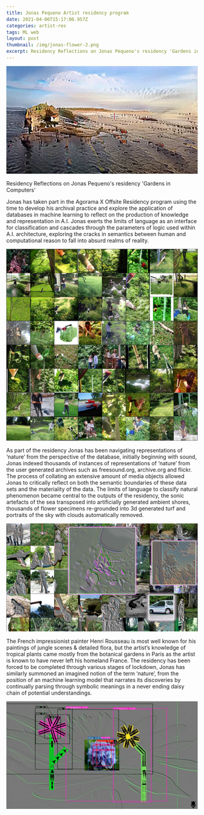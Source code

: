 ```yaml
---
title: Jonas Pequeno Artist residency program
date: 2021-04-06T15:17:06.957Z
categories: artist-res
tags: ML web
layout: post
thumbnail: /img/jonas-flower-2.png
excerpt: Residency Reflections on Jonas Pequeno's residency 'Gardens in Computers'
---
```


![alt-text](/img/jonas-final1.jpg)

Residency Reflections on Jonas Pequeno's residency 'Gardens in Computers'

Jonas has taken part in the Agorama X Offsite Residency program using the time to develop his archival practice and explore the application of databases in machine learning to reflect on the production of knowledge and representation in A.I. Jonas exerts the limits of language as an interface for classification and cascades through the parameters of logic used within A.I. architecture, exploring the cracks in semantics between human and computational reason to fall into absurd realms of reality. 

![alt-text](/img/jonas-final4.jpg)

As part of the residency Jonas has been navigating representations of ‘nature’ from the perspective of the database, initially beginning with sound, Jonas indexed thousands of instances of representations of ‘nature’ from the user generated archives such as freesound.org, archive.org and flickr. The process of collating an extensive amount of media objects allowed Jonas to critically reflect on both the semantic boundaries of these data sets and the materiality of the data. The limits of language to classify natural phenomenon became central to the outputs of the residency, the sonic  artefacts of the sea transposed into artificially generated ambient shores, thousands of flower specimens re-grounded into 3d generated turf and portraits of the sky with clouds automatically removed. 


![alt-text](/img/jonas-final2.jpg)


The French impressionist painter Henri Rousseau is most well known for his paintings of jungle scenes & detailed flora, but the artist’s knowledge of tropical plants came mostly from the botanical gardens in Paris as the artist is known to have never left his homeland France. The residency has been forced to be completed through various stages of lockdown, Jonas has similarly summoned an imagined notion of the term ‘nature’, from the position of an machine learning model that narrates its discoveries by continually parsing through symbolic meanings in a never ending daisy chain of potential understandings. 

![alt-text](/img/jonas-final3.jpg)